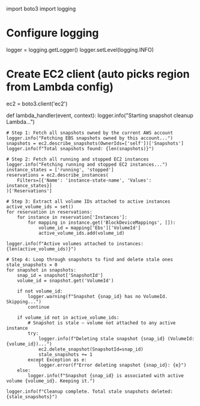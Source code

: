 import boto3
import logging

# Configure logging
logger = logging.getLogger()
logger.setLevel(logging.INFO)

# Create EC2 client (auto picks region from Lambda config)
ec2 = boto3.client('ec2')

def lambda_handler(event, context):
    logger.info("Starting snapshot cleanup Lambda...")

    # Step 1: Fetch all snapshots owned by the current AWS account
    logger.info("Fetching EBS snapshots owned by this account...")
    snapshots = ec2.describe_snapshots(OwnerIds=['self'])['Snapshots']
    logger.info(f"Total snapshots found: {len(snapshots)}")

    # Step 2: Fetch all running and stopped EC2 instances
    logger.info("Fetching running and stopped EC2 instances...")
    instance_states = ['running', 'stopped']
    reservations = ec2.describe_instances(
        Filters=[{'Name': 'instance-state-name', 'Values': instance_states}]
    )['Reservations']

    # Step 3: Extract all volume IDs attached to active instances
    active_volume_ids = set()
    for reservation in reservations:
        for instance in reservation['Instances']:
            for mapping in instance.get('BlockDeviceMappings', []):
                volume_id = mapping['Ebs']['VolumeId']
                active_volume_ids.add(volume_id)

    logger.info(f"Active volumes attached to instances: {len(active_volume_ids)}")

    # Step 4: Loop through snapshots to find and delete stale ones
    stale_snapshots = 0
    for snapshot in snapshots:
        snap_id = snapshot['SnapshotId']
        volume_id = snapshot.get('VolumeId')

        if not volume_id:
            logger.warning(f"Snapshot {snap_id} has no VolumeId. Skipping...")
            continue

        if volume_id not in active_volume_ids:
            # Snapshot is stale — volume not attached to any active instance
            try:
                logger.info(f"Deleting stale snapshot {snap_id} (VolumeId: {volume_id})...")
                ec2.delete_snapshot(SnapshotId=snap_id)
                stale_snapshots += 1
            except Exception as e:
                logger.error(f"Error deleting snapshot {snap_id}: {e}")
        else:
            logger.info(f"Snapshot {snap_id} is associated with active volume {volume_id}. Keeping it.")

    logger.info(f"Cleanup complete. Total stale snapshots deleted: {stale_snapshots}")

